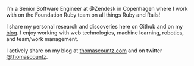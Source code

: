 I’m a Senior Software Engineer at @Zendesk in Copenhagen where I work with on the Foundation Ruby team on all things Ruby and Rails!

I share my personal research and discoveries here on Github and on my [blog](https://thomascountz.com). I enjoy working with web technologies, machine learning, robotics, and team/work management.

I actively share on my blog at [thomascountz.com](https://thomascountz.com) and on twitter [@thomascountz](https://thomascountz.com).
